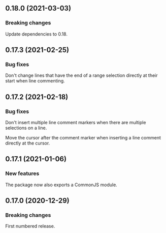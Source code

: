 ## 0.18.0 (2021-03-03)

### Breaking changes

Update dependencies to 0.18.

## 0.17.3 (2021-02-25)

### Bug fixes

Don't change lines that have the end of a range selection directly at their start when line commenting.

## 0.17.2 (2021-02-18)

### Bug fixes

Don't insert multiple line comment markers when there are multiple selections on a line.

Move the cursor after the comment marker when inserting a line comment directly at the cursor.

## 0.17.1 (2021-01-06)

### New features

The package now also exports a CommonJS module.

## 0.17.0 (2020-12-29)

### Breaking changes

First numbered release.

